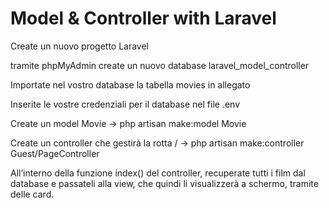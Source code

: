 # Model & Controller with Laravel

Create un nuovo progetto Laravel

tramite phpMyAdmin create un nuovo database laravel_model_controller

Importate nel vostro database la tabella movies in allegato

Inserite le vostre credenziali per il database nel file .env

Create un model Movie -> php artisan make:model Movie

Create un controller che gestirà la rotta / -> php artisan make:controller Guest/PageController

All’interno della funzione index() del controller, recuperate tutti i film dal database e passateli alla view, che quindi li visualizzerà a schermo, tramite delle card.